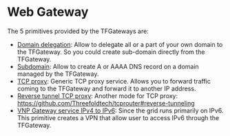 # Web Gateway

The 5 primitives provided by the TFGateways are:

- [Domain delegation](@capacity_domain_delegation): Allow to delegate all or a part of your own domain to the TFGateway. So you could create sub-domain directly from the TFGateway.
- [Subdomain](@capacity_subdomain): Allow to create A or AAAA DNS record on a domain managed by the TFGateway.
- [TCP proxy](@capacity_tcp_proxy): Generic TCP proxy service. Allows you to forward traffic coming to the TFGateway and forward it to another IP address.
- [Reverse tunnel TCP proxy](@capacity_reverse_tcp_proxy): Another mode for TCP proxy: https://github.com/Threefoldtech/tcprouter#reverse-tunneling
- [VNP Gateway service IPv4 to IPv6](@capacity_gw4to6): Since the grid runs primarily on IPv6. This primitive creates a VPN that allow user to access IPv6 through the TFGateway.